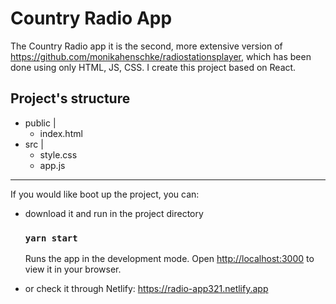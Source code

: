 # Country Radio App 

The Country Radio app it is the second, more extensive version of https://github.com/monikahenschke/radiostationsplayer, which has been done using only HTML, JS, CSS. I create this project based on React.

## Project's structure

- public
  |
    - index.html
- src
  |
    - style.css
    - app.js


________________________________________

If you would like boot up the project, you can: 
- download it and run in the project directory

  ### `yarn start`

  Runs the app in the development mode.
  Open [http://localhost:3000](http://localhost:3000) to view it in your browser.
  
 - or check it through Netlify: https://radio-app321.netlify.app 
